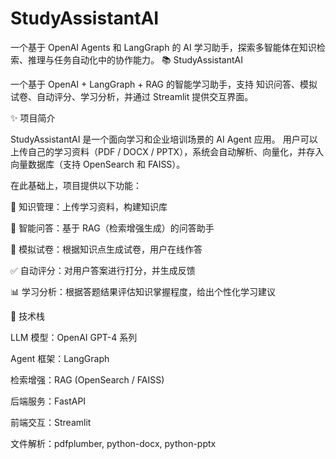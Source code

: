 # StudyAssistantAI
一个基于 OpenAI Agents 和 LangGraph 的 AI 学习助手，探索多智能体在知识检索、推理与任务自动化中的协作能力。
📚 StudyAssistantAI

一个基于 OpenAI + LangGraph + RAG 的智能学习助手，支持 知识问答、模拟试卷、自动评分、学习分析，并通过 Streamlit 提供交互界面。

✨ 项目简介

StudyAssistantAI 是一个面向学习和企业培训场景的 AI Agent 应用。
用户可以上传自己的学习资料（PDF / DOCX / PPTX），系统会自动解析、向量化，并存入向量数据库（支持 OpenSearch 和 FAISS）。

在此基础上，项目提供以下功能：

📂 知识管理：上传学习资料，构建知识库

🤖 智能问答：基于 RAG（检索增强生成）的问答助手

📝 模拟试卷：根据知识点生成试卷，用户在线作答

✅ 自动评分：对用户答案进行打分，并生成反馈

📊 学习分析：根据答题结果评估知识掌握程度，给出个性化学习建议

🔧 技术栈

LLM 模型：OpenAI GPT-4 系列

Agent 框架：LangGraph

检索增强：RAG (OpenSearch / FAISS)

后端服务：FastAPI

前端交互：Streamlit

文件解析：pdfplumber, python-docx, python-pptx
